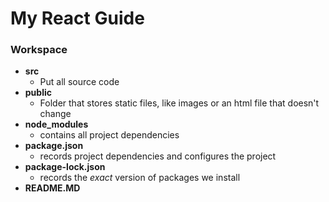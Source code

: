 # My React Guide

### Workspace
* **src**
  * Put all source code
* **public** 
  * Folder that stores static files, like images or an html file that doesn't change
* **node_modules**
  * contains all project dependencies
* **package.json**
  * records project dependencies and configures the project
* **package-lock.json**
  * records the *exact* version of packages we install
* **README.MD**